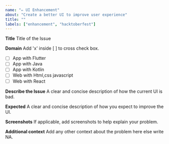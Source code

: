 ```yaml
---
name: "✏️ UI Enhancement"
about: "Create a better UI to improve user experience"
title: ""
labels: ["enhancement", "hacktoberfest"]
---
```


**Title**
Title of the Issue

**Domain**
Add 'x' inside [ ] to cross check box.

- [ ] App with Flutter
- [ ] App with Java
- [ ] App with Kotlin
- [ ] Web with Html,css javascript
- [ ] Web with React

**Describe the Issue**
A clear and concise description of how the current UI is bad.

**Expected**
A clear and concise description of how you expect to improve the UI.

**Screenshots**
If applicable, add screenshots to help explain your problem.

**Additional context**
Add any other context about the problem here else write NA.
